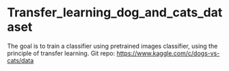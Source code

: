 # Transfer_learning_dog_and_cats_dataset
The goal is to train a classifier using pretrained images classifier, using the principle of transfer learning.
Git repo: https://www.kaggle.com/c/dogs-vs-cats/data
